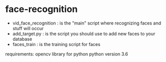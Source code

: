 # face-recognition 

- vid_face_recognition : is the "main" script where recognizing faces and stuff will occur
- add_target.py        : is the script you should use to add new faces to your database
- faces_train          : is the training script for faces

requirements: 
    opencv library for python
    python version 3.6

